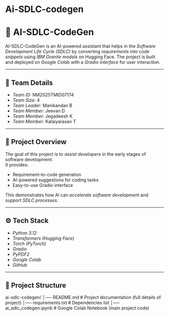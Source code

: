 # Ai-SDLC-codegen
# 🤖 AI-SDLC-CodeGen  

AI-SDLC-CodeGen is an AI-powered assistant that helps in the *Software Development Life Cycle (SDLC)* by converting *requirements into code snippets* using *IBM Granite models* on Hugging Face. The project is built and deployed on *Google Colab* with a *Gradio interface* for user interaction.  

---

## 👥 Team Details  
- *Team ID:* NM2025TMID07174  
- *Team Size:* 4  
- *Team Leader:* Manikandan B  
- *Team Member:* Jeevan D  
- *Team Member:* Jegadeesh K  
- *Team Member:* Kalaiyarasan T  

---

## 📖 Project Overview  
The goal of this project is to *assist developers* in the early stages of software development.  
It provides:  
- Requirement-to-code generation  
- AI-powered suggestions for coding tasks  
- Easy-to-use Gradio interface  

This demonstrates how AI can *accelerate software development* and support *SDLC processes*.  

---

## ⚙️ Tech Stack  
- *Python 3.12*  
- *Transformers (Hugging Face)*  
- *Torch (PyTorch)*  
- *Gradio*  
- *PyPDF2*  
- *Google Colab*  
- *GitHub*  

---



## 📂 Project Structure
ai-sdlc-codegen/
│── README.md                 # Project documentation (full details of project)
│── requirements.txt          # Dependencies list
│── ai_sdlc_codegen.ipynb     # Google Colab Notebook (main project code)
